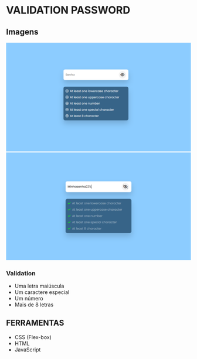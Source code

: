 # VALIDATION PASSWORD 

## Imagens
![Screenshot](./img/Captura%20de%20tela%202023-07-08%20110154.png)
![Screenshot](./img/Captura%20de%20tela%202023-07-08%20110544.png)


### Validation
- Uma letra maiúscula
- Um caractere especial
- Um número
- Mais de 8 letras

## FERRAMENTAS

- CSS (Flex-box)
- HTML 
- JavaScript 